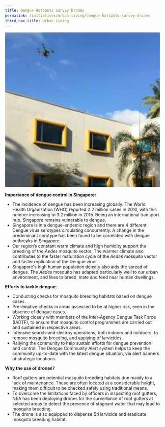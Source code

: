 ```yaml
---
title: Dengue Hotspots Survey Drones
permalink: /initiatives/urban-living/dengue-hotspots-survey-drones
third_nav_title: Urban Living
---
```

![using a drone to check rooftops](/images/initiatives/dengue-hotspots-drones-overview.png)

**Importance of dengue control in Singapore:**

-   The incidence of dengue has been increasing globally. The World Health Organization (WHO) reported 2.2 million cases in 2010, with this number increasing to 3.2 million in 2015. Being an international transport hub, Singapore remains vulnerable to dengue.
-   Singapore is in a dengue-endemic region and there are 4 different Dengue virus serotypes circulating concurrently. A change in the predominant serotype has been found to be correlated with dengue outbreaks in Singapore.
-   Our region’s constant warm climate and high humidity support the breeding of the  _Aedes_ mosquito vector. The warmer climate also contributes to the faster maturation cycle of the  _Aedes_ mosquito vector and faster replication of the Dengue virus.
-   Singapore's high human population density also aids the spread of dengue. The  _Aedes_ mosquito has adapted particularly well to our urban environment, and likes to breed, mate and feed near human dwellings.

**Efforts to tackle dengue:**

-   Conducting checks for mosquito breeding habitats based on dengue cases.
-   Pre-emptive checks in areas assessed to be at higher risk, even in the absence of dengue cases.
-   Working closely with members of the Inter-Agency Dengue Task Force (IADTF), to ensure that mosquito control programmes are carried out and sustained in respective areas.
-   Intensive search-and-destroy operations, both indoors and outdoors, to remove mosquito breeding, and applying of larvicides.
-   Rallying the community to help sustain efforts for dengue prevention and control. The Dengue Community Alert system helps to keep the community up-to-date with the latest dengue situation, via alert banners at strategic locations.

**Why the use of drones?**

-   Roof gutters are potential mosquito breeding habitats due mainly to a lack of maintenance. These are often located at a considerable height, making them difficult to be checked safely using traditional means.
-   To overcome the limitations faced by officers in inspecting roof gutters, NEA has been deploying drones for the surveillance of roof gutters at selected areas to detect the presence of stagnant water that may lead to mosquito breeding.
-   The drone is also equipped to dispense  _Bti_  larvicide and eradicate mosquito breeding habitat.